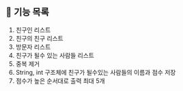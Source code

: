 ## 🚀 기능 목록

1. 친구인 리스트
2. 친구의 친구 리스트
3. 방문자 리스트
4. 친구가 될수 있는 사람들 리스트
5. 중복 제거
6. String, int 구조체에 친구가 될수있는 사람들의 이름과 점수 저장
7. 점수가 높은 순서대로 출력 최대 5개
